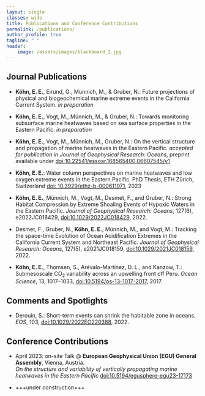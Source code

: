 ```yaml
---
layout: single
classes: wide
title: Publications and Conference Contributions
permalink: /publications/
author_profile: true
tagline: " "
header:
    image: /assets/images/blackboard_2.jpg
---
```


## Journal Publications

- **Köhn, E. E.**, Eirund, G., Münnich, M., & Gruber, N.: Future projections of physical and biogeochemical marine extreme events in the California Current System. *in preparation*

- **Köhn, E. E.**, Vogt, M., Münnich, M., & Gruber, N.: Towards monitoring subsurface marine heatwaves based on sea surface properties in the Eastern Pacific. *in preparation*

- **Köhn, E. E.**, Vogt, M., Münnich, M., Gruber, N.: On the vertical structure and propagation of marine heatwaves in the Eastern Pacific. *accepted for publication in Journal of Geophysical Research: Oceans*, preprint available under [doi:10.22541/essoar.168565400.06607545/v1](https://doi.org/10.22541/essoar.168565400.06607545/v1)

- **Köhn, E. E.**: Water column perspectives on marine heatwaves and low oxygen extreme events in the Eastern Pacific. PhD Thesis, ETH Zürich, Switzerland [doi: 10.3929/ethz-b-000611971](https://doi.org/10.3929/ethz-b-000611971), 2023

- **Köhn, E. E.**, Münnich, M., Vogt, M., Desmet, F., and Gruber, N.: Strong Habitat Compression by Extreme Shoaling Events of Hypoxic Waters in the Eastern Pacific. *Journal of Geophysical Research: Oceans*, 127(6), e2022JC018429, [doi:10.1029/2022JC018429](https://doi.org/10.1029/2022JC018429), 2022.

- Desmet, F., Gruber, N., **Köhn, E. E.**, Münnich, M., and Vogt, M.: Tracking the space-time Evolution of Ocean Acidification Extremes in the California Current System and Northeast Pacific. *Journal of Geophysical Research: Oceans*, 127(5), e2021JC018159, [doi:10.1029/2021JC018159](https://doi.org/10.1029/2021JC018159), 2022.

- **Köhn, E. E.**, Thomsen, S., Arévalo-Martínez, D. L., and Kanzow, T.: Submesoscale CO<sub>2</sub> variability across an upwelling front off Peru. *Ocean Science*, 13, 1017–1033, [doi:10.5194/os-13-1017-2017](https://doi.org/10.5194/os-13-1017-2017), 2017.

## Comments and Spotlights

- Derouin, S.: Short-term events can shrink the habitable zone in oceans. *EOS*, 103, [doi:10.1029/2022EO220388](https://doi.org/10.1029/2022EO220388), 2022.

## Conference Contributions

- April 2023: on-site Talk @ **European Geophysical Union (EGU) General Assembly**, Vienna, Austria.\
*On the structure and variability of vertically propagating marine heatwaves in the Eastern Pacific* [doi:10.5194/egusphere-egu23-17173](https://doi.org/10.5194/egusphere-egu23-17173)

- +++under construction+++